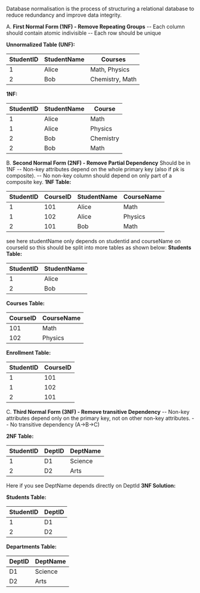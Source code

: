 Database normalisation is the process of structuring a relational database to reduce redundancy  and improve data integrity.

A. **First Normal Form (1NF) - Remove Repeating Groups**
	-- Each column should contain atomic indivisible 
	-- Each row should be unique
	
**Unnormalized Table (UNF):**

|StudentID|StudentName|Courses|
|---|---|---|
|1|Alice|Math, Physics|
|2|Bob|Chemistry, Math|

**1NF:**

|StudentID|StudentName|Course|
|---|---|---|
|1|Alice|Math|
|1|Alice|Physics|
|2|Bob|Chemistry|
|2|Bob|Math|

B. **Second Normal Form (2NF) - Remove Partial Dependency**
Should be in 1NF
	-- Non-key attributes depend on the whole primary key (also if pk is composite).
	-- No non-key column should depend on only part of a composite key.
	**1NF Table:**

| StudentID | CourseID | StudentName | CourseName |
| --------- | -------- | ----------- | ---------- |
| 1         | 101      | Alice       | Math       |
| 1         | 102      | Alice       | Physics    |
| 2         | 101      | Bob         | Math       |
see here studentName only depends on studentid and courseName on courseId
so this should be split into more tables as shown below:
**Students Table:**

|StudentID|StudentName|
|---|---|
|1|Alice|
|2|Bob|

**Courses Table:**

|CourseID|CourseName|
|---|---|
|101|Math|
|102|Physics|

**Enrollment Table:**

|StudentID|CourseID|
|---|---|
|1|101|
|1|102|
|2|101|
C. **Third Normal Form (3NF) - Remove transitive Dependency**
	-- Non-key attributes depend only on the primary key, not on other non-key attributes.
	-- No transitive dependency (A->B->C)


**2NF Table:**

| StudentID | DeptID | DeptName |
| --------- | ------ | -------- |
| 1         | D1     | Science  |
| 2         | D2     | Arts     |
Here if you see DeptName depends directly on DeptId
**3NF Solution:**

**Students Table:**

|StudentID|DeptID|
|---|---|
|1|D1|
|2|D2|

**Departments Table:**

| DeptID | DeptName |
| ------ | -------- |
| D1     | Science  |
| D2     | Arts     |